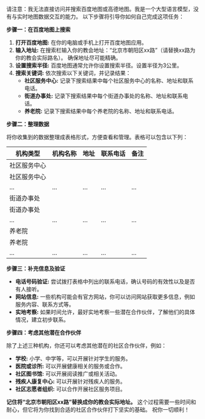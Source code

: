 请注意：我无法直接访问并搜索百度地图或高德地图。我是一个大型语言模型，没有与实时地图数据交互的能力。  以下步骤将引导你如何自己完成这项任务：

**步骤一：在百度地图上搜索**

1. **打开百度地图:** 在你的电脑或手机上打开百度地图应用。
2. **输入地址:** 在搜索栏输入你的教会地址：“北京市朝阳区xx路”（请替换xx路为你的教会实际路名）。  确保地址尽可能精确。
3. **设置搜索半径:** 百度地图通常允许你设置搜索半径。设置半径为3公里。
4. **搜索关键词:**  依次搜索以下关键词，并记录结果：
    * **社区服务中心:**  记录下搜索结果中每个社区服务中心的名称、地址和联系电话。
    * **街道办事处:**  记录下搜索结果中每个街道办事处的名称、地址和联系电话。
    * **养老院:** 记录下搜索结果中每个养老院的名称、地址和联系电话。

**步骤二：整理数据**

将你收集到的数据整理成表格形式，方便查看和管理。表格可以包含以下列：

| 机构类型 | 机构名称 | 地址 | 联系电话 | 备注 |
|---|---|---|---|---|
| 社区服务中心 |  |  |  |  |
| 社区服务中心 |  |  |  |  |
| ... | ... | ... | ... | ... |
| 街道办事处 |  |  |  |  |
| 街道办事处 |  |  |  |  |
| ... | ... | ... | ... | ... |
| 养老院 |  |  |  |  |
| 养老院 |  |  |  |  |
| ... | ... | ... | ... | ... |


**步骤三：补充信息及验证**

* **电话号码验证:**  尝试拨打表格中列出的联系电话，确认号码的有效性以及是否有人接听。
* **网站信息:**  一些机构可能会有官方网站，你可以访问网站获取更多信息，例如服务内容、联系方式等。
* **实地考察:**  如果时间允许，最好实地考察一些潜在合作伙伴，了解他们的具体情况，建立初步联系。


**步骤四：考虑其他潜在合作伙伴**

除了上述三种机构，你还可以考虑其他潜在的社区合作伙伴，例如：

* **学校:**  小学、中学等，可以开展针对学生的服务。
* **医院或诊所:**  可以开展健康相关的服务或合作。
* **社区图书馆:**  可以开展阅读推广或相关活动。
* **残疾人康复中心:**  可以开展针对残疾人的服务。
* **社区志愿者组织:**  可以合作开展社区服务项目。


**记住将“北京市朝阳区xx路”替换成你的教会实际地址。**  这个过程需要一些时间和耐心，但它将为你找到合适的社区合作伙伴打下坚实的基础。  祝你一切顺利！

